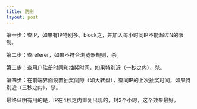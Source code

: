 ```yaml
---
title: 防刷
layout: post
---
```


第一步：查IP，如果有IP特别多。block之，并加入每小时同IP不能超过N的限制。

第二步：查referer，如果不符合浏览器规则，杀。

第三步：查用户注册时间和抽奖时间，如果特别近（一秒之内），杀。

第四步：在前端界面设置抽奖间隙（如大转盘），查同IP的上次抽奖时间，如果特别近（三秒之内），杀。

最终证明有用的是，IP在4秒之内重复出现的，封2个小时，这个效果最好。
